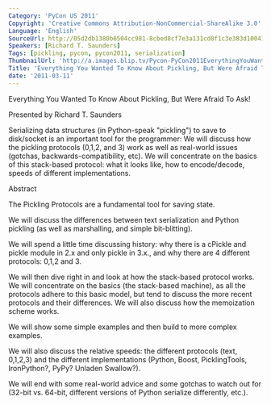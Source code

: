 ```yaml
---
Category: 'PyCon US 2011'
Copyright: 'Creative Commons Attribution-NonCommercial-ShareAlike 3.0'
Language: 'English'
SourceUrl: http://05d2db1380b6504cc981-8cbed8cf7e3a131cd8f1c3e383d10041.r93.cf2.rackcdn.com/pycon-us-2011/384_everything-you-wanted-to-know-about-pickling-but-were-afraid-to-ask.mp4
Speakers: [Richard T. Saunders]
Tags: [pickling, pycon, pycon2011, serialization]
ThumbnailUrl: 'http://a.images.blip.tv/Pycon-PyCon2011EverythingYouWantedToKnowAboutPicklingButWere385.png'
Title: 'Everything You Wanted To Know About Pickling, But Were Afraid To Ask!'
date: '2011-03-11'
---
```

Everything You Wanted To Know About Pickling, But Were Afraid To Ask!

Presented by Richard T. Saunders

Serializing data structures (in Python-speak "pickling") to save to
disk/socket is an important tool for the programmer: We will discuss how the
pickling protocols (0,1,2, and 3) work as well as real-world issues (gotchas,
backwards-compatibility, etc). We will concentrate on the basics of this
stack-based protocol: what it looks like, how to encode/decode, speeds of
different implementations.

Abstract

The Pickling Protocols are a fundamental tool for saving state.

We will discuss the differences between text serialization and Python pickling
(as well as marshalling, and simple bit-blitting).

We will spend a little time discussing history: why there is a cPickle and
pickle module in 2.x and only pickle in 3.x., and why there are 4 different
protocols: 0,1,2 and 3.

We will then dive right in and look at how the stack-based protocol works. We
will concentrate on the basics (the stack-based machine), as all the protocols
adhere to this basic model, but tend to discuss the more recent protocols and
their differences. We will also discuss how the memoization scheme works.

We will show some simple examples and then build to more complex examples.

We will also discuss the relative speeds: the different protocols (text,
0,1,2,3) and the different implementations (Python, Boost, PicklingTools,
IronPython?, PyPy? Unladen Swallow?).

We will end with some real-world advice and some gotchas to watch out for
(32-bit vs. 64-bit, different versions of Python serialize differently, etc.).

